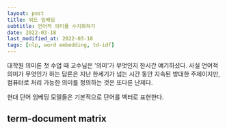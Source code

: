 ```yaml
---
layout: post
title: 워드 임베딩
subtitle: 언어적 의미를 수치화하기
date: 2022-03-18
last_modified_at: 2022-03-18
tags: [nlp, word embedding, td-idf]
---
```


대학원 의미론 첫 수업 때 교수님은 '의미'가 무엇인지 한시간 얘기하셨다. 사실 언어적 의미가 무엇인가 하는 담론은 지난 한세기가 넘는 시간 동안 지속된 방대한 주제이지만, 컴퓨터로 처리 가능한 의미를 정의하는 것은 또다른 난제다.

현대 단어 임베딩 모델들은 기본적으로 단어를 벡터로 표현한다. 

## term-document matrix

